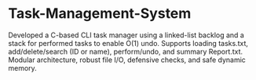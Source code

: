 # Task-Management-System
Developed a C-based CLI task manager using a linked-list backlog and a stack for performed tasks to enable O(1) undo. Supports loading tasks.txt, add/delete/search (ID or name), perform/undo, and summary Report.txt. Modular architecture, robust file I/O, defensive checks, and safe dynamic memory.
